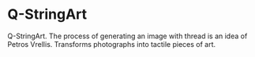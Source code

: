 # Q-StringArt
Q-StringArt.
The process of generating an image with thread is an idea of Petros Vrellis.
Transforms photographs into tactile pieces of art.

